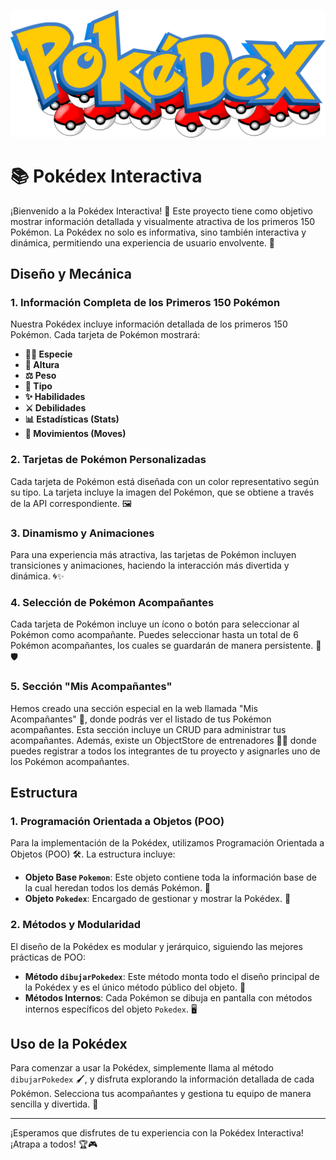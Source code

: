 ![Pokedex](https://raw.githubusercontent.com/sleduardo20/pokedex/0671af442dff1d8f7141e49eb83b438885bbc9e9/public/img/logo.svg)

# 📚 Pokédex Interactiva

¡Bienvenido a la Pokédex Interactiva! 🎉 Este proyecto tiene como objetivo mostrar información detallada y visualmente atractiva de los primeros 150 Pokémon. La Pokédex no solo es informativa, sino también interactiva y dinámica, permitiendo una experiencia de usuario envolvente. 🌟

## Diseño y Mecánica

### 1. Información Completa de los Primeros 150 Pokémon
Nuestra Pokédex incluye información detallada de los primeros 150 Pokémon. Cada tarjeta de Pokémon mostrará:
- **🦸‍♂️ Especie**
- **📏 Altura**
- **⚖️ Peso**
- **🔮 Tipo**
- **✨ Habilidades**
- **⚔️ Debilidades**
- **📊 Estadísticas (Stats)**
- **📜 Movimientos (Moves)**

### 2. Tarjetas de Pokémon Personalizadas
Cada tarjeta de Pokémon está diseñada con un color representativo según su tipo. La tarjeta incluye la imagen del Pokémon, que se obtiene a través de la API correspondiente. 🖼️

### 3. Dinamismo y Animaciones
Para una experiencia más atractiva, las tarjetas de Pokémon incluyen transiciones y animaciones, haciendo la interacción más divertida y dinámica. 🌀✨

### 4. Selección de Pokémon Acompañantes
Cada tarjeta de Pokémon incluye un ícono o botón para seleccionar al Pokémon como acompañante. Puedes seleccionar hasta un total de 6 Pokémon acompañantes, los cuales se guardarán de manera persistente. 👥🛡️

### 5. Sección "Mis Acompañantes"
Hemos creado una sección especial en la web llamada "Mis Acompañantes" 👫, donde podrás ver el listado de tus Pokémon acompañantes. Esta sección incluye un CRUD para administrar tus acompañantes. Además, existe un ObjectStore de entrenadores 🏋️‍♂️ donde puedes registrar a todos los integrantes de tu proyecto y asignarles uno de los Pokémon acompañantes.

## Estructura

### 1. Programación Orientada a Objetos (POO)
Para la implementación de la Pokédex, utilizamos Programación Orientada a Objetos (POO) 🛠️. La estructura incluye:
- **Objeto Base `Pokemon`**: Este objeto contiene toda la información base de la cual heredan todos los demás Pokémon. 🧬
- **Objeto `Pokedex`**: Encargado de gestionar y mostrar la Pokédex. 📇

### 2. Métodos y Modularidad
El diseño de la Pokédex es modular y jerárquico, siguiendo las mejores prácticas de POO:
- **Método `dibujarPokedex`**: Este método monta todo el diseño principal de la Pokédex y es el único método público del objeto. 🎨
- **Métodos Internos**: Cada Pokémon se dibuja en pantalla con métodos internos específicos del objeto `Pokedex`. 🖥️

## Uso de la Pokédex

Para comenzar a usar la Pokédex, simplemente llama al método `dibujarPokedex` 🖌️, y disfruta explorando la información detallada de cada Pokémon. Selecciona tus acompañantes y gestiona tu equipo de manera sencilla y divertida. 🚀

---

¡Esperamos que disfrutes de tu experiencia con la Pokédex Interactiva! ¡Atrapa a todos! 🏆🎮

